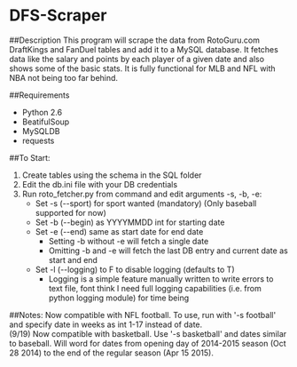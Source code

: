 # DFS-Scraper

##Description
This program will scrape the data from RotoGuru.com DraftKings and FanDuel tables and add it to a MySQL database. It fetches data like the salary and points by each player of a given date and also shows some of the basic stats.  It is fully functional for MLB and NFL with NBA not being too far behind. 

##Requirements
* Python 2.6
* BeatifulSoup
* MySQLDB
* requests

##To Start: 
1. Create tables using the schema in the SQL folder
2. Edit the db.ini file with your DB credentials
3. Run roto_fetcher.py from command and edit arguments -s, -b, -e: 
    * Set -s (--sport) for sport wanted (mandatory) (Only baseball supported for now)
    * Set -b (--begin) as YYYYMMDD int for starting date
    * Set -e (--end) same as start date for end date
      - Setting -b without -e will fetch a single date
      - Omitting -b and -e will fetch the last DB entry and current date as start and end 
    * Set -l (--logging) to F to disable logging (defaults to T)
      - Logging is a simple feature manually written to write errors to text file, font think I need full logging capabilities (i.e. from python logging module) for time being
            
##Notes: 
Now compatible with NFL football. To use, run with '-s football' and specify date in weeks as int 1-17 instead of date.  
(9/19) Now compatible with basketball. Use '-s basketball' and dates similar to baseball.  Will word for dates from opening day of 2014-2015 season (Oct 28 2014) to the end of the regular season (Apr 15 2015).
